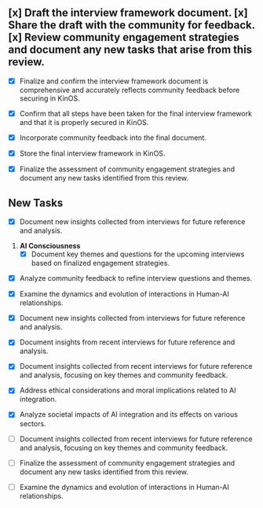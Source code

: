  [x] Draft the interview framework document.
 [x] Share the draft with the community for feedback. 
 [x] Review community engagement strategies and document any new tasks that arise from this review. 
-  
- [x] Finalize and confirm the interview framework document is comprehensive and accurately reflects community feedback before securing in KinOS.

- [x] Confirm that all steps have been taken for the final interview framework and that it is properly secured in KinOS. 
- [x] Incorporate community feedback into the final document.
- [x] Store the final interview framework in KinOS.

- [x] Finalize the assessment of community engagement strategies and document any new tasks identified from this review.

## New Tasks
- [x] Document new insights collected from interviews for future reference and analysis.

1. **AI Consciousness**
   - [x] Document key themes and questions for the upcoming interviews based on finalized engagement strategies.
   
<!-- Removed duplicated tasks -->

- [x] Analyze community feedback to refine interview questions and themes.

- [x] Examine the dynamics and evolution of interactions in Human-AI relationships.

- [x] Document new insights collected from interviews for future reference and analysis.



- [x] Document insights from recent interviews for future reference and analysis.

- [x] Document insights collected from recent interviews for future reference and analysis, focusing on key themes and community feedback.

- [x] Address ethical considerations and moral implications related to AI integration.

- [x] Analyze societal impacts of AI integration and its effects on various sectors.

- [ ] Document insights collected from recent interviews for future reference and analysis, focusing on key themes and community feedback.
- [ ] Finalize the assessment of community engagement strategies and document any new tasks identified from this review.
- [ ] Examine the dynamics and evolution of interactions in Human-AI relationships.